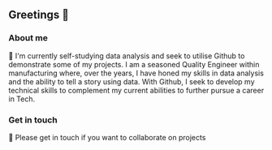 ## Greetings 👋

### About me
🌱 I'm currently self-studying data analysis and seek to utilise Github to demonstrate some of my projects. I am a seasoned Quality Engineer within manufacturing where, over the years, I have honed my skills in data analysis and the ability to tell a story using data. With Github, I seek to develop my technical skills to complement my current abilities to further pursue a career in Tech.

### Get in touch
👯 Please get in touch if you want to collaborate on projects 
